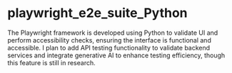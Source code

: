 # playwright_e2e_suite_Python
The Playwright framework is developed using Python to validate UI and perform accessibility checks, ensuring the interface is functional and accessible. I plan to add API testing functionality to validate backend services and integrate generative AI to enhance testing efficiency, though this feature is still in research.

